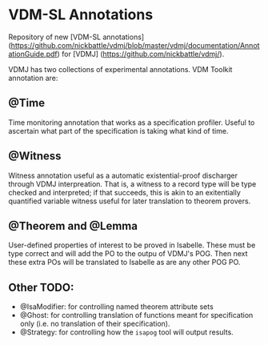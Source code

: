 # VDM-SL Annotations
Repository of new [VDM-SL annotations] (https://github.com/nickbattle/vdmj/blob/master/vdmj/documentation/AnnotationGuide.pdf) for [VDMJ] (https://github.com/nickbattle/vdmj/).

VDMJ has two collections of experimental annotations. VDM Toolkit annotation are:

## @Time
Time monitoring annotation that works as a specification profiler. Useful to ascertain what part of the specification is taking what kind of time. 

## @Witness
Witness annotation useful as a automatic existential-proof discharger through VDMJ interpreation. That is, a witness to a record type will be type checked and interpreted; if that succeeds, this is akin to an exitentially quantified variable witness useful for later translation to theorem provers. 

## @Theorem and @Lemma
User-defined properties of interest to be proved in Isabelle. These must be type correct and will add the PO to the outpu of VDMJ's POG. Then next these extra POs will be translated to Isabelle as are any other POG PO.  

## Other TODO:

* @IsaModifier: for controlling named theorem attribute sets
* @Ghost: for controlling translation of functions meant for specification only (i.e. no translation of their specification). 
* @Strategy: for controlling how the `isapog` tool will output results.   